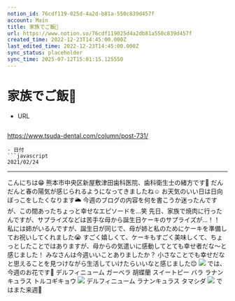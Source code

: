 ```yaml
---
notion_id: 76cdf119-025d-4a2d-b81a-550c839d457f
account: Main
title: 家族でご飯🥩
url: https://www.notion.so/76cdf119025d4a2db81a550c839d457f
created_time: 2022-12-23T14:45:00.000Z
last_edited_time: 2022-12-23T14:45:00.000Z
sync_status: placeholder
sync_time: 2025-07-12T15:01:15.125550
---
```

# 家族でご飯🥩

- URL
  ```javascript
https://www.tsuda-dental.com/column/post-731/
  ```
- 日付
  ```javascript
2021/02/24
  ```
---
こんにちは😁
熊本市中央区新屋敷津田歯科医院、歯科衛生士の緒方です🙂
だんだんと春の陽気が感じられるようになってきましたね☺️
お天気のいい日は日向ぼっこをしたくなります🌥
今週のブログの内容を何を書こうか迷ったんですが、この間あったちょっと幸せなエピソードを…笑
先日、家族で焼肉に行ったんですが、サプライズなどは苦手な母から誕生日ケーキのサプライズが…！！
私には姉がいるんですが、誕生日が同じで、母が姉と私のためにケーキを準備してお祝いしてくれました😭
すごく嬉しくて、ケーキもすごく美味しくて、ちょっとしたことではありますが、母からの気遣いに感動してとても幸せ者だな〜と感じました！
みなさんは今週いいことありましたか？
小さなことでも幸せだなと思えることを見つけながら生活していけたらいいなと感じました😌
![](https://www.tsuda-dental.com/column/_data/contribute/images/731_1_18.jpeg)
では、今週のお花です💐
デルフィニューム
ガーベラ
胡蝶蘭
スイートピー
バラ
ラナンキュラス
トルコギキョウ
![](https://www.tsuda-dental.com/column/_data/contribute/images/731_1_19.jpeg)
デルフィニューム
ラナンキュラス
タマシダ
![](https://www.tsuda-dental.com/column/_data/contribute/images/731_1_20.jpeg)
ではまた来週👋